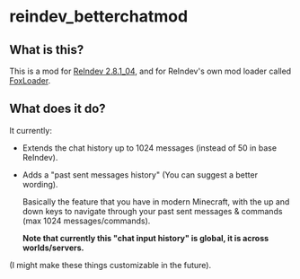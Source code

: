 # reindev_betterchatmod

## What is this?
This is a mod for [ReIndev 2.8.1_04](https://reindev.miraheze.org/wiki/Reindev_Wiki), and for ReIndev's own mod loader called [FoxLoader](https://github.com/Fox2Code/FoxLoader).

## What does it do?
It currently:
- Extends the chat history up to 1024 messages (instead of 50 in base ReIndev).
- Adds a "past sent messages history" (You can suggest a better wording).

  Basically the feature that you have in modern Minecraft, with the up and down keys to navigate through your past sent messages & commands (max 1024 messages/commands).

  **Note that currently this "chat input history" is global, it is across worlds/servers.**

(I might make these things customizable in the future).
